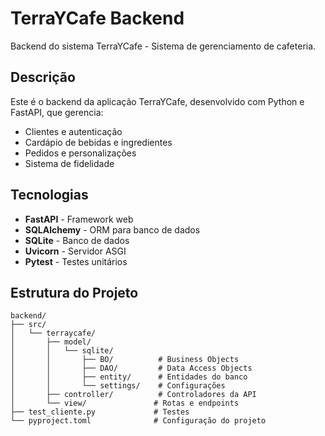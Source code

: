 # TerraYCafe Backend

Backend do sistema TerraYCafe - Sistema de gerenciamento de cafeteria.

## Descrição

Este é o backend da aplicação TerraYCafe, desenvolvido com Python e FastAPI, que gerencia:

- Clientes e autenticação
- Cardápio de bebidas e ingredientes
- Pedidos e personalizações
- Sistema de fidelidade

## Tecnologias

- **FastAPI** - Framework web
- **SQLAlchemy** - ORM para banco de dados
- **SQLite** - Banco de dados
- **Uvicorn** - Servidor ASGI
- **Pytest** - Testes unitários

## Estrutura do Projeto

```
backend/
├── src/
│   └── terraycafe/
│       ├── model/
│       │   └── sqlite/
│       │       ├── BO/          # Business Objects
│       │       ├── DAO/         # Data Access Objects
│       │       ├── entity/      # Entidades do banco
│       │       └── settings/    # Configurações
│       ├── controller/          # Controladores da API
│       └── view/               # Rotas e endpoints
├── test_cliente.py             # Testes
└── pyproject.toml              # Configuração do projeto
```
